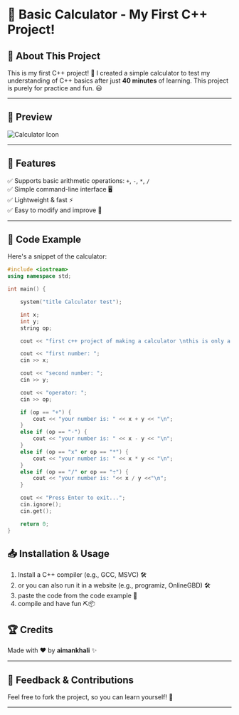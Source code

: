 # 🧮 Basic Calculator - My First C++ Project!

## 🚀 About This Project
This is my first C++ project! 🎉 I created a simple calculator to test my understanding of C++ basics after just **40 minutes** of learning. This project is purely for practice and fun. 😃

---

## 📸 Preview

![Calculator Icon]([https://github.com/aimankhali/basic-calculator/blob/main/image.png?raw=true])

---

## 🔧 Features
✅ Supports basic arithmetic operations: `+`, `-`, `*`, `/`  
✅ Simple command-line interface 🖥️  
✅ Lightweight & fast ⚡  
✅ Easy to modify and improve 🔧  

---

## 📜 Code Example
Here's a snippet of the calculator:
```cpp
#include <iostream>
using namespace std;

int main() {

    system("title Calculator test");

    int x;
    int y;
    string op;

    cout << "first c++ project of making a calculator \nthis is only a test if i know the basics of c++ \nlearned in 40 minutes . made by aimankhali \n";

    cout << "first number: ";
    cin >> x;

    cout << "second number: ";
    cin >> y;

    cout << "operator: ";
    cin >> op;

    if (op == "+") {
        cout << "your number is: " << x + y << "\n";
    }
    else if (op == "-") {
        cout << "your number is: " << x - y << "\n";
    }
    else if (op == "x" or op == "*") {
        cout << "your number is: " << x * y << "\n";
    }
    else if (op == "/" or op == "÷") {
        cout << "your number is: "<< x / y <<"\n";
    }

    cout << "Press Enter to exit...";
    cin.ignore();
    cin.get();

    return 0;
}
```

## 📥 Installation & Usage
1. Install a C++ compiler (e.g., GCC, MSVC) 🛠️
2. or you can also run it in a website (e.g., programiz, OnlineGBD) 🛠️
3. paste the code from the code example 📜
4. compile and have fun ⛏️📦


## 🏆 Credits
Made with ❤️ by **aimankhali** ✨

---

## 📢 Feedback & Contributions
Feel free to fork the project, so you can learn yourself! 🚀

---
